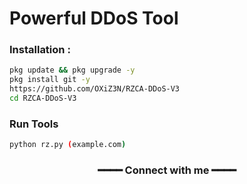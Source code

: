 # Powerful DDoS Tool


<div align="center">

</div>




### Installation :

```bash
pkg update && pkg upgrade -y
pkg install git -y
https://github.com/OXiZ3N/RZCA-DDoS-V3
cd RZCA-DDoS-V3

```
### Run Tools

```bash
python rz.py (example.com)
```
<div align="center">

<h3>━━━━ Connect with me ━━━━</h3>
